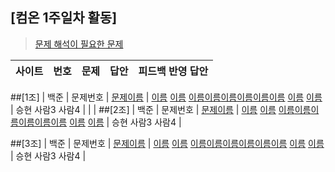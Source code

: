 ## [컴온 1주일차 활동]

> [문제 해석이 필요한 문제](https://www.acmicpc.net/group/workbook/view/9797/29056)

| 사이트 | 번호 | 문제 | 답안 | 피드백 반영 답안 |
| ------ | ---- | ---- | ---- | ---------------- |

##[1조]
| 백준 | 문제번호 | [문제이름](문제주소) | [이름](자기가푼문제주소) [이름](자기가푼문제주소) [이름](자기가푼문제주소)[이름](자기가푼문제주소)[이름](자기가푼문제주소)[이름](자기가푼문제주소)[이름](자기가푼문제주소)[이름](자기가푼문제주소) [이름](문제푼자기주소) [이름](문제푼자기주소) | 승현 사람3 사람4 |
| | ##[2조]
| 백준 | 문제번호 | [문제이름](문제주소) | [이름](자기가푼문제주소) [이름](자기가푼문제주소) [이름](자기가푼문제주소)[이름](자기가푼문제주소)[이름](자기가푼문제주소)[이름](자기가푼문제주소)[이름](자기가푼문제주소)[이름](자기가푼문제주소) [이름](문제푼자기주소) [이름](문제푼자기주소) | 승현 사람3 사람4 |

##[3조]
| 백준 | 문제번호 | [문제이름](문제주소) | [이름](자기가푼문제주소) [이름](자기가푼문제주소) [이름](자기가푼문제주소)[이름](자기가푼문제주소)[이름](자기가푼문제주소)[이름](자기가푼문제주소)[이름](자기가푼문제주소)[이름](자기가푼문제주소) [이름](문제푼자기주소) [이름](문제푼자기주소) | 승현 사람3 사람4 |
